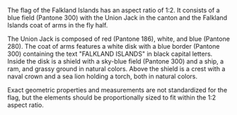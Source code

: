 The flag of the Falkland Islands has an aspect ratio of 1:2. It consists of a blue field (Pantone 300) with the Union Jack in the canton and the Falkland Islands coat of arms in the fly half.

The Union Jack is composed of red (Pantone 186), white, and blue (Pantone 280). The coat of arms features a white disk with a blue border (Pantone 300) containing the text "FALKLAND ISLANDS" in black capital letters. Inside the disk is a shield with a sky-blue field (Pantone 300) and a ship, a ram, and grassy ground in natural colors. Above the shield is a crest with a naval crown and a sea lion holding a torch, both in natural colors.

Exact geometric properties and measurements are not standardized for the flag, but the elements should be proportionally sized to fit within the 1:2 aspect ratio.